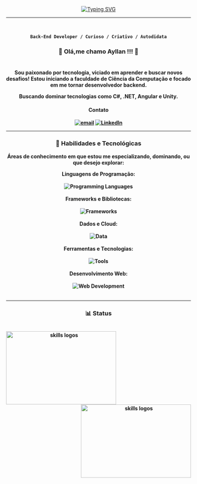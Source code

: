 

<div align="center">
<a href="https://git.io/typing-svg"><img src="https://readme-typing-svg.demolab.com?font=Dosis&weight=700&size=25&duration=2000&pause=1500&color=BFCDE0&center=true&vCenter=true&width=435&lines=Hi%2C+I%C2%B4m+Ayllan+Alves+;Welcome+to+my+profile!" alt="Typing SVG" /></a>
</div>

---

<div align= "center">
  <br>

 <strong> **`Back-End Developer / Curioso / Criativo / Autodidata`** <strong>
  
  <h3> <strong> 🖖 Olá,me chamo Ayllan !!! 🖖 <strong> </h3>

#

<p> Sou paixonado por tecnologia, viciado em aprender e buscar novos desafios! Estou iniciando a faculdade de Ciência da Computação e focado em me tornar desenvolvedor backend. 
</p>
  <p>Buscando dominar tecnologias como C#, .NET, Angular e Unity.</p>

<h4> <strong>  Contato </strong> </h4>
   <p align="center">
      <a href="mailto:franciscoayllan@gmail.com">
         <img alt="email" title="Entre em contato" src="https://img.shields.io/badge/Gmail-333333?style=for-the-badge&logo=gmail&logoColor=red"/></a>
	<a href="https://www.linkedin.com/in/ayllan-silva-3a4448192">
         <img alt="LinkedIn" title="LinkedIn" src="https://img.shields.io/badge/LinkedIn-0077B5?style=for-the-badge&logo=linkedin&logoColor=white"/></a>

   </p>
</div>

---
<div align= "Center">
 <h3> <strong> 🧰 Habilidades e Tecnológicas </strong> </h3>

 Áreas de conhecimento em que estou me especializando, dominando, ou que desejo explorar:

Linguagens de Programação: 
<br><br>
   <img alt="Programming Languages" src = "https://skillicons.dev/icons?i=cs,javascript,python,ts,kotlin,go"/>
<br><br>
 Frameworks e Bibliotecas: 
<br><br>
   <img alt="Frameworks" src = "https://skillicons.dev/icons?i=dotnet,react,angular,vue,tailwind,fastapi"/>
<br><br>
 Dados e Cloud: 
<br><br>
<img alt="Data" src = "https://skillicons.dev/icons?i=mysql,mongo,sqlite,postgres,gcp,aws,azure"/>
<br><br>
 Ferramentas e Tecnologias: 
<br><br>
<img alt="Tools" src = "https://skillicons.dev/icons?i=vscode,git,github,visualstudio,unity,godot,kubernetes,docker"/>
<br><br>
 Desenvolvimento Web:
<br><br>
<img alt="Web Development" src = "https://skillicons.dev/icons?i=dotnet,angular,html,css,js,ts,nodejs"/>
<br><br>


---

<div align= "center">
     <h3> <strong> 📊 Status </strong></h3> <br>
      <img align= "left" width="300px" height="200px" margin="10px" src="https://github-readme-stats.vercel.app/api?username=FAyllan111&show_icons=true&theme=tokyonight" alt="skills logos"/>
      <img align= "right" width="300px" height="200px" margin="10px" src="https://github-readme-stats.vercel.app/api/top-langs/?username=FAyllan111&langs_count=5&theme=tokyonight" alt="skills logos"/>
</div></br>

</a>



 
